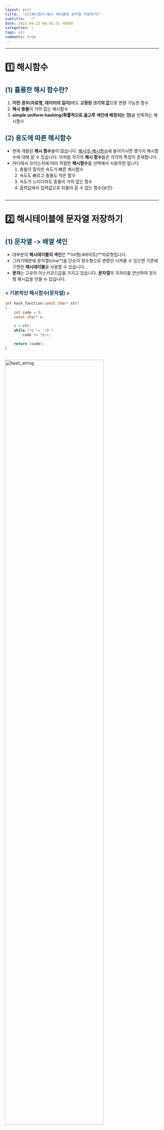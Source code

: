```yaml
---
layout: post
title:  "[C]해시함수(해시 테이블에 문자열 저장하기)"
subtitle:   ""
date: 2021-04-23 04:45:51 +0900
categories: c
tags: etc
comments: true 
---
```


* * *
<h1>1️⃣  해시함수</h1>
<h2 style="color:#0e435c;">(1) 훌륭한 해시 함수란?</h2>

1. <b>어떤 경우</b><b style="90%">(자료형, 데이터의 길이)</b>에도 <b>고정된 크기의 값</b>으로 변환 가능한 함수
2. <b>해시 충돌</b>이 거의 없는 해시함수
3. <b>simple uniform hashing</b><b style="90%">(확률적으로 골고루 색인에 배정되는 것)</b>을 만족하는 해시함수

<h2 style="color:#0e435c;">(2) 용도에 따른 해시함수</h2>

* 현재 개발된 **해시 함수**들이 많습니다. <a href="http://wiki.hash.kr/index.php/%ED%95%B4%EC%8B%9C%ED%95%A8%EC%88%98">해시넷-해시함수</a>에 들어가시면 몇가지 해시함수에 대해 알 수 있습니다. 이처럼 각각의 **해시 함수**들은 각각의 특징이 존재합니다.
* 어디에서 쓰이는지에 따라 적절한 <b>해시함수</b>를 선택해서 사용하면 됩니다.
    1. 충돌이 많지만 속도가 빠른 해시함수
    2. 속도도 빠르고 충돌도 적은 함수
    3. 속도가 느리더라도 충돌이 거의 없는 함수
    4. 출력값에서 입력값으로 되돌아 갈 수 없는 함수(보안)
<br /><br />

* * *
<h1>2️⃣  해시테이블에 문자열 저장하기</h1>
<h2 style="color:#0e435c;">(1) 문자열 -&gt; 배열 색인</h2>

* 대부분의 **해시테이블의 색인**은 **int형(4바이트)**자료형입니다.
* 그러기때문에 <rd>문자열(char*)</rd>을 단순히 <rd>정수형</rd>으로 변환만 시켜줄 수 있으면 기존에 구현한 **해시테이블**을 사용할 수 있습니다.
* <b>문자</b>는 고유의 <rd>아스키코드값</rd>을 가지고 있습니다. <b>문자열</b>의 각자리를 연산하여 <rd>정수형 해시값</rd>을 만들 수 있습니다.
<h3 style="color:#0e435c;">&lt; 기본적인 해시함수(문자열) &gt;</h3>

```c
int hash_function(const char* str)
{
    int code = 0;
    const char* c;

    c = str;
    while (*c != '\0')
        code += *c++;

    return (code);
}
```

<img src="https://kirkim.github.io/assets/img/c/hash8.png" alt="hash_string" width="80%" style="margin-top:3%">

* 이렇게 <b>정수형</b>으로 변환이 가능하면 <rd>%</rd>기호를 이용하여 <rd>좀 더 복잡한 보안</rd>과 <rd>효율적인 리소스사용</rd>이 가능해 집니다.
* 하지만 이렇게 <b>두단계</b>를 거치다보니 두군데<rd>(해시충돌, 색인 충돌)</rd>에서 일어나게 됩니다. <rd>색인 충돌</rd>의 경우 <a href="https://kirkim.github.io/c/2021/04/21/hash.html">&lt;해쉬 포스트&gt;</a>에서 해결한 문제입니다.
<img src="https://kirkim.github.io/assets/img/c/hash9.png" alt="hash_string" width="100%" style="margin-top:3%">
* 사실 <b>해시 충돌</b>의 경우 해결하지 않아도 <b>색인 충돌 문제의 해법</b>으로 해결이 되긴합니다.
* 하지만 만얀, <rd>해시 충돌을 방지할 수 있다면</rd> 굳이 `char*`자료형의 키를 저장할 필요없이 <rd>해시 값인 정수형(int) 키값만 저장해도 됩니다.</rd><b style="font-size:90%">(동적 메모리 할당을 안해도 된다는 뜻)
<br /><br />

* * *
<h1>3️⃣ 해시값 충돌</h1>
<h2 style="color:#0e435c;">(1) 완전히 충돌을 없앨 수 있을까?</h2>

* 기술적으로는 완전히 충돌을 없애는 것은 힘듭니다.
* 하지만 <rd>특정 조건 하에서</rd>는 해시 충돌을 확실히 방지 가능합니다.<b style="font-size:90%">(이런 조건은 생각보다 많음)</b>
    1. 실행 중에 해시 테이블에 저장될 수 있는 데이터를 모두 알고 있는 경우<br />(미리 만들어 놓은 데이터 파일 읽기)
    2. 개발 도중에 해시 충돌이 없다는 걸 확인하고 보장할 수 있는 경우
* 이것이 가능하다면 <rd>문자열</rd>을 저장할 필요가 없어져 <b>효율</b>이 좋아집니다.

<h2 style="color:#0e435c;">(2) 충돌이 없어질 경우 코드변화(기본 예시)</h2>
<img src="https://kirkim.github.io/assets/img/c/hash10.png" alt="hash_string" width="100%" style="margin-top:3%">
<br /><br />

* * *
<h1>4️⃣ 해시 함수 예시</h1>
<h2 style="color:#0e435c;">&lt; "65599"해시 함수 &gt;</h2>
<h4 align="right">(출처: Compilers: Principles, Techniques, and Tools)</h4>

* 65599를 곱해나가는 해시 함수입니다.

```c
size_t hash_65599(const char* string, size_t len)
{
    size_t i;
    size_t hash;

    hash = 0;
    for (i = 0; i < len; i++)
    {
        hash = 65599 * hash + string[i];
    }
    return (hash ^ (hash >> 16));
}
```

* <b><rd>65599</rd></b>를 곱해나가다 **오버플로우**가 일어나고 그러한 특성을 이용합니다.
* 마지막으로 **비트연산**까지 해줌으로써 좀 더 복잡하게 **해시 값**을 가질 수 있게 됬습니다.
* 하지만 이와같은 **해시 함수**도 완전히 안전하다고할 수 없습니다.<b style="font-size:90%">(언제가는 보안이 뚫림)</b>
* 계속해서 새로운 **해시 함수**를 개발하거나 **솔트 기법**을 사용하는 등 보안관련해서는 계속해서 업데이트를 해나가야할 것입니다.
* <b><rd>"65599"해쉬함수</rd></b>에 대해 좀 더 자세히 알고 싶다면 다음의 <b>링크</b>를 참고하면 될 것같습니다.<br />
<a href="https://blog.naver.com/techshare/100148848453" target="blank"> &gt;&gt;&gt;&gt;괜찮은 문자열 해쉬함수?</a>
